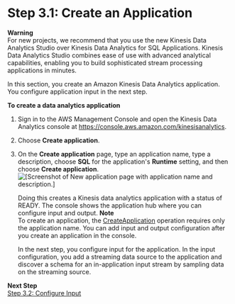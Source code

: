 # Step 3\.1: Create an Application<a name="get-started-create-app"></a>

**Warning**  
For new projects, we recommend that you use the new Kinesis Data Analytics Studio over Kinesis Data Analytics for SQL Applications\. Kinesis Data Analytics Studio combines ease of use with advanced analytical capabilities, enabling you to build sophisticated stream processing applications in minutes\.

In this section, you create an Amazon Kinesis Data Analytics application\. You configure application input in the next step\.

**To create a data analytics application**

1. Sign in to the AWS Management Console and open the Kinesis Data Analytics console at [ https://console\.aws\.amazon\.com/kinesisanalytics](https://console.aws.amazon.com/kinesisanalytics)\.

1. Choose **Create application**\.

1. On the **Create application** page, type an application name, type a description, choose **SQL** for the application's **Runtime** setting, and then choose **Create application**\.  
![\[Screenshot of New application page with application name and description.\]](http://docs.aws.amazon.com/kinesisanalytics/latest/dev/images/gs-v2-10.png)

   Doing this creates a Kinesis data analytics application with a status of READY\. The console shows the application hub where you can configure input and output\.
**Note**  
To create an application, the [CreateApplication](API_CreateApplication.md) operation requires only the application name\. You can add input and output configuration after you create an application in the console\.

   

   In the next step, you configure input for the application\. In the input configuration, you add a streaming data source to the application and discover a schema for an in\-application input stream by sampling data on the streaming source\.

**Next Step**  
[Step 3\.2: Configure Input](get-started-configure-input.md)